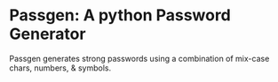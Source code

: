 # Passgen: A python Password Generator
Passgen generates strong passwords using a combination of mix-case chars, numbers, & symbols.
